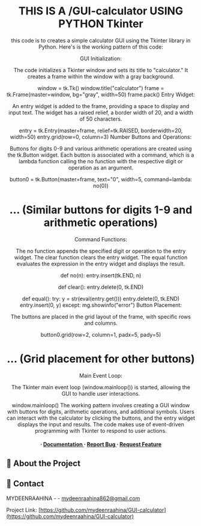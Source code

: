 <div align='center'>

<h1>THIS IS A /GUI-calculator USING PYTHON Tkinter</h1>
<p>this code is to creates a simple calculator GUI using the Tkinter library in Python. 
 Here's is the working pattern of this code:

GUI Initialization:

The code initializes a Tkinter window and sets its title to "calculator."
It creates a frame within the window with a gray background.

window = tk.Tk()
window.title("calculator")
frame = tk.Frame(master=window, bg="gray", width=50)
frame.pack()
Entry Widget:

An entry widget is added to the frame, providing a space to display and input text.
The widget has a raised relief, a border width of 20, and a width of 50 characters.

entry = tk.Entry(master=frame, relief=tk.RAISED, borderwidth=20, width=50)
entry.grid(row=0, column=3)
Number Buttons and Operations:

Buttons for digits 0-9 and various arithmetic operations are created using the tk.Button widget.
Each button is associated with a command, which is a lambda function calling the no function with the respective digit or operation as an argument.

button0 = tk.Button(master=frame, text="0", width=5, command=lambda: no(0))
# ... (Similar buttons for digits 1-9 and arithmetic operations)
Command Functions:

The no function appends the specified digit or operation to the entry widget.
The clear function clears the entry widget.
The equal function evaluates the expression in the entry widget and displays the result.

def no(n):
    entry.insert(tk.END, n)

def clear():
    entry.delete(0, tk.END)

def equal():
    try:
        y = str(eval(entry.get()))
        entry.delete(0, tk.END)
        entry.insert(0, y)
    except:
        mg.showinfo("error")
Button Placement:

The buttons are placed in the grid layout of the frame, with specific rows and columns.

button0.grid(row=2, column=1, padx=5, pady=5)
# ... (Grid placement for other buttons)
Main Event Loop:

The Tkinter main event loop (window.mainloop()) is started, allowing the GUI to handle user interactions.

window.mainloop()
The working pattern involves creating a GUI window with buttons for digits, arithmetic operations, and additional symbols. Users can interact with the calculator by clicking the buttons, and the entry widget displays the input and results. The code makes use of event-driven programming with Tkinter to respond to user actions.







<h4> <span> · </span> <a href="https://github.com/MydeenRaahia//GUI-calculator/blob/master/README.md"> Documentation </a> <span> · </span> <a href="https://github.com/MydeenRaahia//GUI-calculator/issues"> Report Bug </a> <span> · </span> <a href="https://github.com/MydeenRaahia//GUI-calculator/issues"> Request Feature </a> </h4>


</div>




## :star2: About the Project

## :handshake: Contact

MYDEENRAAHINA - - mydeenraahina862@gmail.com

Project Link: [https://github.com/mydeenraahina/GUI-calculator](https://github.com/mydeenraahina/GUI-calculator)
